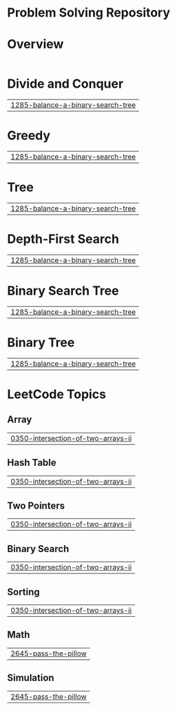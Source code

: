 # Problem Solving Repository

#


# Overview
|  |
| ------- |
# Divide and Conquer
|  |
| ------- |
| [1285-balance-a-binary-search-tree](https://github.com/Tamiru-Alemnew/competitive-programming-/tree/master/1285-balance-a-binary-search-tree) |
# Greedy
|  |
| ------- |
| [1285-balance-a-binary-search-tree](https://github.com/Tamiru-Alemnew/competitive-programming-/tree/master/1285-balance-a-binary-search-tree) |
# Tree
|  |
| ------- |
| [1285-balance-a-binary-search-tree](https://github.com/Tamiru-Alemnew/competitive-programming-/tree/master/1285-balance-a-binary-search-tree) |
# Depth-First Search
|  |
| ------- |
| [1285-balance-a-binary-search-tree](https://github.com/Tamiru-Alemnew/competitive-programming-/tree/master/1285-balance-a-binary-search-tree) |
# Binary Search Tree
|  |
| ------- |
| [1285-balance-a-binary-search-tree](https://github.com/Tamiru-Alemnew/competitive-programming-/tree/master/1285-balance-a-binary-search-tree) |
# Binary Tree
|  |
| ------- |
| [1285-balance-a-binary-search-tree](https://github.com/Tamiru-Alemnew/competitive-programming-/tree/master/1285-balance-a-binary-search-tree) |
<!---LeetCode Topics Start-->
# LeetCode Topics
## Array
|  |
| ------- |
| [0350-intersection-of-two-arrays-ii](https://github.com/Tamiru-Alemnew/competitive-programming-/tree/master/0350-intersection-of-two-arrays-ii) |
## Hash Table
|  |
| ------- |
| [0350-intersection-of-two-arrays-ii](https://github.com/Tamiru-Alemnew/competitive-programming-/tree/master/0350-intersection-of-two-arrays-ii) |
## Two Pointers
|  |
| ------- |
| [0350-intersection-of-two-arrays-ii](https://github.com/Tamiru-Alemnew/competitive-programming-/tree/master/0350-intersection-of-two-arrays-ii) |
## Binary Search
|  |
| ------- |
| [0350-intersection-of-two-arrays-ii](https://github.com/Tamiru-Alemnew/competitive-programming-/tree/master/0350-intersection-of-two-arrays-ii) |
## Sorting
|  |
| ------- |
| [0350-intersection-of-two-arrays-ii](https://github.com/Tamiru-Alemnew/competitive-programming-/tree/master/0350-intersection-of-two-arrays-ii) |
## Math
|  |
| ------- |
| [2645-pass-the-pillow](https://github.com/Tamiru-Alemnew/competitive-programming-/tree/master/2645-pass-the-pillow) |
## Simulation
|  |
| ------- |
| [2645-pass-the-pillow](https://github.com/Tamiru-Alemnew/competitive-programming-/tree/master/2645-pass-the-pillow) |
<!---LeetCode Topics End-->